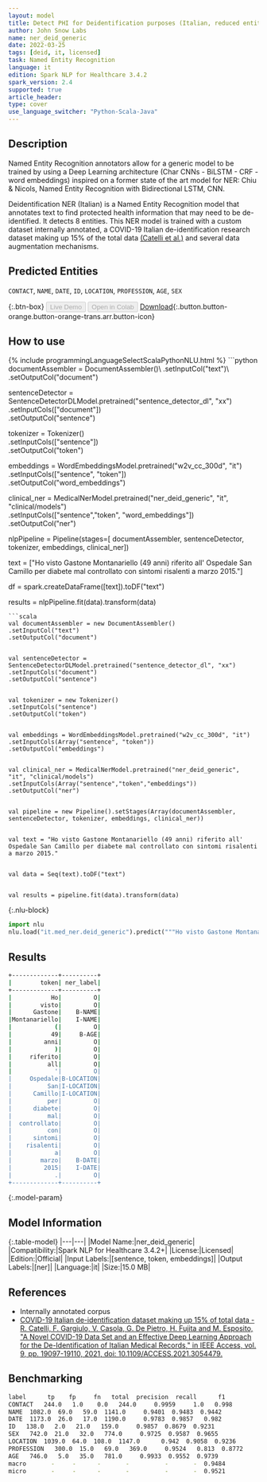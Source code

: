 ```yaml
---
layout: model
title: Detect PHI for Deidentification purposes (Italian, reduced entities)
author: John Snow Labs
name: ner_deid_generic
date: 2022-03-25
tags: [deid, it, licensed]
task: Named Entity Recognition
language: it
edition: Spark NLP for Healthcare 3.4.2
spark_version: 2.4
supported: true
article_header:
type: cover
use_language_switcher: "Python-Scala-Java"
---
```



## Description


Named Entity Recognition annotators allow for a generic model to be trained by using a Deep Learning architecture (Char CNNs - BiLSTM - CRF - word embeddings) inspired on a former state of the art model for NER: Chiu & Nicols, Named Entity Recognition with Bidirectional LSTM, CNN.


Deidentification NER (Italian) is a Named Entity Recognition model that annotates text to find protected health information that may need to be de-identified. It detects 8 entities. This NER model is trained with a custom dataset internally annotated, a COVID-19 Italian de-identification research dataset making up 15% of the total data [(Catelli et al.)](https://ieeexplore.ieee.org/document/9335570) and several data augmentation mechanisms.


## Predicted Entities


`CONTACT`, `NAME`, `DATE`, `ID`, `LOCATION`, `PROFESSION`, `AGE`, `SEX`


{:.btn-box}
<button class="button button-orange" disabled>Live Demo</button>
<button class="button button-orange" disabled>Open in Colab</button>
[Download](https://s3.amazonaws.com/auxdata.johnsnowlabs.com/clinical/models/ner_deid_generic_it_3.4.2_2.4_1648224320582.zip){:.button.button-orange.button-orange-trans.arr.button-icon}


## How to use






<div class="tabs-box" markdown="1">
{% include programmingLanguageSelectScalaPythonNLU.html %}
```python
documentAssembler = DocumentAssembler()\
.setInputCol("text")\
.setOutputCol("document")

sentenceDetector = SentenceDetectorDLModel.pretrained("sentence_detector_dl", "xx")\
.setInputCols(["document"])\
.setOutputCol("sentence")


tokenizer = Tokenizer()\
.setInputCols(["sentence"])\
.setOutputCol("token")


embeddings = WordEmbeddingsModel.pretrained("w2v_cc_300d", "it")\
.setInputCols(["sentence", "token"])\
.setOutputCol("word_embeddings")


clinical_ner = MedicalNerModel.pretrained("ner_deid_generic", "it", "clinical/models")\
.setInputCols(["sentence","token", "word_embeddings"])\
.setOutputCol("ner")


nlpPipeline = Pipeline(stages=[
documentAssembler,
sentenceDetector,
tokenizer,
embeddings,
clinical_ner])


text = ["Ho visto Gastone Montanariello (49 anni) riferito all' Ospedale San Camillo per diabete mal controllato con sintomi risalenti a marzo 2015."]


df = spark.createDataFrame([text]).toDF("text")


results = nlpPipeline.fit(data).transform(data)
```
```scala
val documentAssembler = new DocumentAssembler()
.setInputCol("text")
.setOutputCol("document")


val sentenceDetector = SentenceDetectorDLModel.pretrained("sentence_detector_dl", "xx")
.setInputCols("document")
.setOutputCol("sentence")


val tokenizer = new Tokenizer()
.setInputCols("sentence")
.setOutputCol("token")


val embeddings = WordEmbeddingsModel.pretrained("w2v_cc_300d", "it")
.setInputCols(Array("sentence", "token"))
.setOutputCol("embeddings")


val clinical_ner = MedicalNerModel.pretrained("ner_deid_generic", "it", "clinical/models")
.setInputCols(Array("sentence","token","embeddings"))
.setOutputCol("ner")


val pipeline = new Pipeline().setStages(Array(documentAssembler, sentenceDetector, tokenizer, embeddings, clinical_ner))


val text = "Ho visto Gastone Montanariello (49 anni) riferito all' Ospedale San Camillo per diabete mal controllato con sintomi risalenti a marzo 2015."


val data = Seq(text).toDF("text")


val results = pipeline.fit(data).transform(data)
```


{:.nlu-block}
```python
import nlu
nlu.load("it.med_ner.deid_generic").predict("""Ho visto Gastone Montanariello (49 anni) riferito all' Ospedale San Camillo per diabete mal controllato con sintomi risalenti a marzo 2015.""")
```

</div>


## Results


```bash
+-------------+----------+
|        token| ner_label|
+-------------+----------+
|           Ho|         O|
|        visto|         O|
|      Gastone|    B-NAME|
|Montanariello|    I-NAME|
|            (|         O|
|           49|     B-AGE|
|         anni|         O|
|            )|         O|
|     riferito|         O|
|          all|         O|
|            '|         O|
|     Ospedale|B-LOCATION|
|          San|I-LOCATION|
|      Camillo|I-LOCATION|
|          per|         O|
|      diabete|         O|
|          mal|         O|
|  controllato|         O|
|          con|         O|
|      sintomi|         O|
|    risalenti|         O|
|            a|         O|
|        marzo|    B-DATE|
|         2015|    I-DATE|
|            .|         O|
+-------------+----------+
```


{:.model-param}
## Model Information


{:.table-model}
|---|---|
|Model Name:|ner_deid_generic|
|Compatibility:|Spark NLP for Healthcare 3.4.2+|
|License:|Licensed|
|Edition:|Official|
|Input Labels:|[sentence, token, embeddings]|
|Output Labels:|[ner]|
|Language:|it|
|Size:|15.0 MB|


## References


- Internally annotated corpus
- [COVID-19 Italian de-identification dataset making up 15% of total data - R. Catelli, F. Gargiulo, V. Casola, G. De Pietro, H. Fujita and M. Esposito, "A Novel COVID-19 Data Set and an Effective Deep Learning Approach for the De-Identification of Italian Medical Records," in IEEE Access, vol. 9, pp. 19097-19110, 2021, doi: 10.1109/ACCESS.2021.3054479.](https://ieeexplore.ieee.org/document/9335570)


## Benchmarking


```bash
label      tp    fp     fn   total  precision  recall      f1
CONTACT   244.0   1.0    0.0   244.0     0.9959     1.0   0.998
NAME  1082.0  69.0   59.0  1141.0     0.9401  0.9483  0.9442
DATE  1173.0  26.0   17.0  1190.0     0.9783  0.9857   0.982
ID   138.0   2.0   21.0   159.0     0.9857  0.8679  0.9231
SEX   742.0  21.0   32.0   774.0     0.9725  0.9587  0.9655
LOCATION  1039.0  64.0  108.0  1147.0      0.942  0.9058  0.9236
PROFESSION   300.0  15.0   69.0   369.0     0.9524   0.813  0.8772
AGE   746.0   5.0   35.0   781.0     0.9933  0.9552  0.9739
macro       -     -      -       -          -       -  0.9484
micro       -     -      -       -          -       -  0.9521
```
<!--stackedit_data:
eyJoaXN0b3J5IjpbMzI5NTgzNzAyLC02MzUyMjYwNDddfQ==
-->